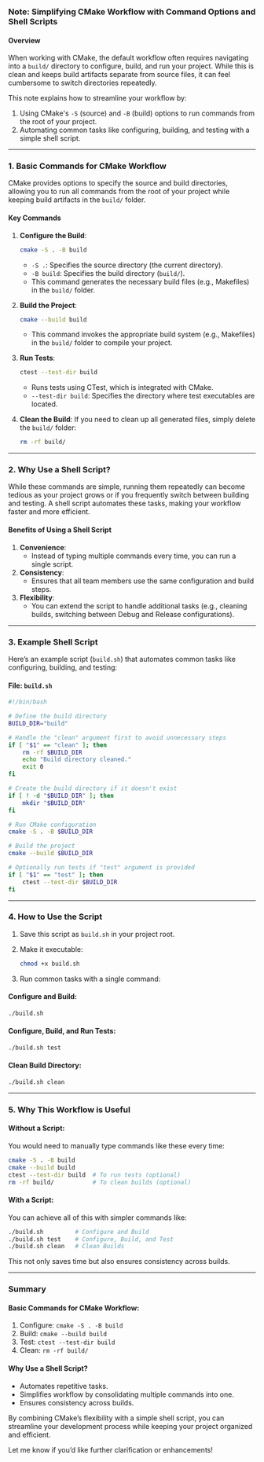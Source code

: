 ### **Note: Simplifying CMake Workflow with Command Options and Shell Scripts**

#### **Overview**
When working with CMake, the default workflow often requires navigating into a `build/` directory to configure, build, and run your project. While this is clean and keeps build artifacts separate from source files, it can feel cumbersome to switch directories repeatedly. 

This note explains how to streamline your workflow by:
1. Using CMake's `-S` (source) and `-B` (build) options to run commands from the root of your project.
2. Automating common tasks like configuring, building, and testing with a simple shell script.

---

### **1. Basic Commands for CMake Workflow**

CMake provides options to specify the source and build directories, allowing you to run all commands from the root of your project while keeping build artifacts in the `build/` folder.

#### **Key Commands**

1. **Configure the Build**:
   ```bash
   cmake -S . -B build
   ```
   - `-S .`: Specifies the source directory (the current directory).
   - `-B build`: Specifies the build directory (`build/`).
   - This command generates the necessary build files (e.g., Makefiles) in the `build/` folder.

2. **Build the Project**:
   ```bash
   cmake --build build
   ```
   - This command invokes the appropriate build system (e.g., Makefiles) in the `build/` folder to compile your project.

3. **Run Tests**:
   ```bash
   ctest --test-dir build
   ```
   - Runs tests using CTest, which is integrated with CMake.
   - `--test-dir build`: Specifies the directory where test executables are located.

4. **Clean the Build**:
   If you need to clean up all generated files, simply delete the `build/` folder:
   ```bash
   rm -rf build/
   ```

---

### **2. Why Use a Shell Script?**

While these commands are simple, running them repeatedly can become tedious as your project grows or if you frequently switch between building and testing. A shell script automates these tasks, making your workflow faster and more efficient.

#### **Benefits of Using a Shell Script**
1. **Convenience**:
   - Instead of typing multiple commands every time, you can run a single script.
2. **Consistency**:
   - Ensures that all team members use the same configuration and build steps.
3. **Flexibility**:
   - You can extend the script to handle additional tasks (e.g., cleaning builds, switching between Debug and Release configurations).

---

### **3. Example Shell Script**

Here’s an example script (`build.sh`) that automates common tasks like configuring, building, and testing:

#### File: `build.sh`
```bash
#!/bin/bash

# Define the build directory
BUILD_DIR="build"

# Handle the "clean" argument first to avoid unnecessary steps
if [ "$1" == "clean" ]; then
    rm -rf $BUILD_DIR
    echo "Build directory cleaned."
    exit 0
fi

# Create the build directory if it doesn't exist
if [ ! -d "$BUILD_DIR" ]; then
    mkdir "$BUILD_DIR"
fi

# Run CMake configuration
cmake -S . -B $BUILD_DIR

# Build the project
cmake --build $BUILD_DIR

# Optionally run tests if "test" argument is provided
if [ "$1" == "test" ]; then
    ctest --test-dir $BUILD_DIR
fi
```

---

### **4. How to Use the Script**

1. Save this script as `build.sh` in your project root.
2. Make it executable:
   ```bash
   chmod +x build.sh
   ```

3. Run common tasks with a single command:

#### Configure and Build:
```bash
./build.sh
```

#### Configure, Build, and Run Tests:
```bash
./build.sh test
```

#### Clean Build Directory:
```bash
./build.sh clean
```

---

### **5. Why This Workflow is Useful**

#### Without a Script:
You would need to manually type commands like these every time:
```bash
cmake -S . -B build
cmake --build build
ctest --test-dir build  # To run tests (optional)
rm -rf build/           # To clean builds (optional)
```

#### With a Script:
You can achieve all of this with simpler commands like:
```bash
./build.sh         # Configure and Build
./build.sh test    # Configure, Build, and Test
./build.sh clean   # Clean Builds
```

This not only saves time but also ensures consistency across builds.

---

### Summary

#### Basic Commands for CMake Workflow:
1. Configure: `cmake -S . -B build`
2. Build: `cmake --build build`
3. Test: `ctest --test-dir build`
4. Clean: `rm -rf build/`

#### Why Use a Shell Script?
- Automates repetitive tasks.
- Simplifies workflow by consolidating multiple commands into one.
- Ensures consistency across builds.

By combining CMake’s flexibility with a simple shell script, you can streamline your development process while keeping your project organized and efficient.

Let me know if you’d like further clarification or enhancements!
